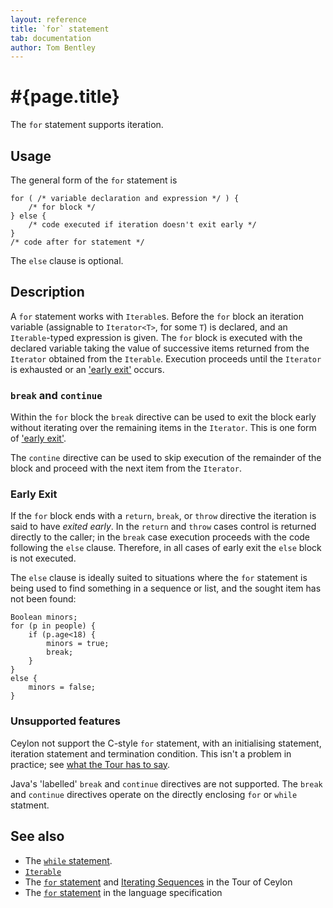 ```yaml
---
layout: reference
title: `for` statement
tab: documentation
author: Tom Bentley
---
```


# #{page.title}

The `for` statement supports iteration.

## Usage 

The general form of the `for` statement is

    for ( /* variable declaration and expression */ ) {
        /* for block */
    } else {
        /* code executed if iteration doesn't exit early */
    }
    /* code after for statement */

The `else` clause is optional.


## Description

A `for` statement works with `Iterable`s. Before the `for` block an iteration 
variable (assignable to `Iterator<T>`, for some `T`) is declared, and an
`Iterable`-typed expression is given. The 
`for` block is executed with the declared variable taking the value of successive 
items returned from the `Iterator` obtained from the `Iterable`. Execution 
proceeds until the `Iterator` is exhausted or an ['early exit'](#early_exit) occurs.


### `break` and `continue`

Within the `for` block the `break` directive can be used to exit the block 
early without iterating over the remaining items in the `Iterator`. This is 
one form of ['early exit'](#early_exit).

The `contine` directive can be used to skip execution of
the remainder of the block and proceed with the next item from the `Iterator`.

### Early Exit

If the `for` block ends with a `return`, `break`, or `throw` directive the 
iteration is said to have *exited early*. In the `return` and `throw` cases
control is returned directly to the caller; in the `break` case execution 
proceeds with the code following the `else` clause. Therefore, in all cases of 
early exit the `else` block is not executed.

The `else` clause is ideally suited to situations where the `for` statement 
is being used to find something in a sequence or list, and the sought item has 
not been found:

    Boolean minors;
    for (p in people) {
        if (p.age<18) {
            minors = true;
            break;
        }
    }
    else {
        minors = false;
    }


### Unsupported features

Ceylon not support the C-style `for` statement, with an initialising statement,
iteration statement and termination condition. 
This isn't a problem in practice; see 
[what the Tour has to say](/documentation/tour/sequences#iterating_sequences).

Java's 'labelled' `break` and `continue` directives are not supported. The 
`break` and `continue` directives operate on the directly enclosing `for` or 
`while` statment.

## See also

* The [`while` statement](../while).
* [`Iterable`](../../ceylon.language/Iterable)
* The [`for` statement](/documentation/tour/missing-pieces#control_structures) 
  and [Iterating Sequences](/documentation/tour/sequences#iterating_sequences)
  in the Tour of Ceylon
* The [`for` statement](#{site.urls.spec}#forelse) 
  in the language specification
